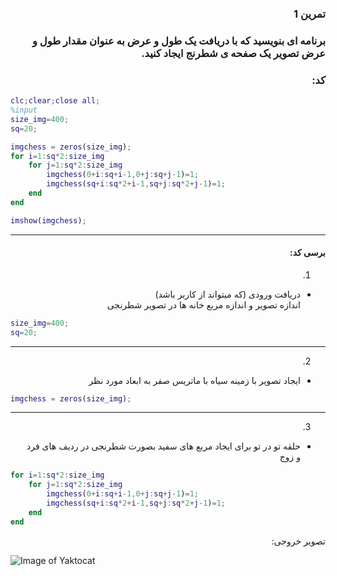 
<div dir="rtl">

### تمرین 1
### برنامه ای بنویسید که با دریافت یک طول و عرض به عنوان مقدار طول و عرض تصویر یک صفحه ی شطرنج ایجاد کنید. <br />



### کد:
</div>

```matlab
clc;clear;close all;
%input
size_img=400;
sq=20;  

imgchess = zeros(size_img);
for i=1:sq*2:size_img
    for j=1:sq*2:size_img
        imgchess(0+i:sq+i-1,0+j:sq+j-1)=1;
        imgchess(sq+i:sq*2+i-1,sq+j:sq*2+j-1)=1;
    end
end

imshow(imgchess);
```
---
<div dir="rtl">

#### برسی کد:
1. 
- دریافت ورودی (که میتواند از کاربر باشد)<br />
 اندازه تصویر و اندازه مربع خانه ها در تصویر شطرنجی<br />
</div>

```matlab
size_img=400;
sq=20;  
```
---
<div dir="rtl">

2. 
- ایجاد تصویر با زمینه سیاه با ماتریس صفر به ابعاد مورد نظر<br/>
</div>

```matlab
imgchess = zeros(size_img);
```
---
<div dir="rtl">

3. 
- حلقه تو در تو برای ایجاد مربع های سفید  بصورت شطرنجی در ردیف های فرد و زوج<br />
</div>

```matlab
for i=1:sq*2:size_img
    for j=1:sq*2:size_img
        imgchess(0+i:sq+i-1,0+j:sq+j-1)=1;
        imgchess(sq+i:sq*2+i-1,sq+j:sq*2+j-1)=1;
    end
end
```
<div dir="rtl">
تصویر خروجی:<br />
</div>

![Image of Yaktocat](result.png)
